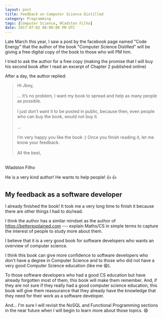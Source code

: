 ```yaml
---
layout: post
title: Feedback on Computer Science Distilled
category: Programming
tags: [Computer Science, Wladston Filho]
date: 2017-07-02 06:00:00 PM UTC
---
```


<!-- July 3, 2017 02:00:00 AM Philippine Time -->

Late March this year, I saw a post by the facebook page named "Code Energy" that the author of the book "Computer Science Distilled" will be giving a free digital copy of the book to those who will PM him.

I tried to ask the author for a free copy (making the promise that I will buy his second book after I read an excerpt of Chapter 2 published online)

<!--more-->

After a day, the author replied:

> Hi Jboy,
<br /><br />
... It’s no problem, I want my book to spread and help as many people as possible.
<br /><br />
I just don’t want it to be posted in public, because then, even people who can buy the book, would not buy it.
<br /><br />
...
<br /><br />
I’m very happy you like the book :) Once you finish reading it, let me know your feedback.
<br /><br />
All the best,
<br />
Wladston Filho

He is a very kind author! He wants to help people! :+1: :+1:

## My feedback as a software developer

I already finished the book! It took me a very long time to finish it because there are other things I had to do/read.

I think the author has a similar mindset as the author of https://betterexplained.com --- explain Maths/CS in simple terms to capture the interest of people to study more about them.

I believe that it is a very good book for software developers who wants an overview of computer science.

I think this book can give more confidence to software developers who don't have a degree in Computer Science and to those who did not have a very good Computer Science education (like me :smile:).

To those software developers who had a good CS education but have already forgotten most of them, this book will make them remember. And, if they are not sure if they really had a good computer science education, this book will give them reassurance that they already have the knowledge that they need for their work as a software developer.

And... I'm sure I will revisit the NoSQL and Functional Programming sections in the near future when I will begin to learn more about those topics. :smile:
